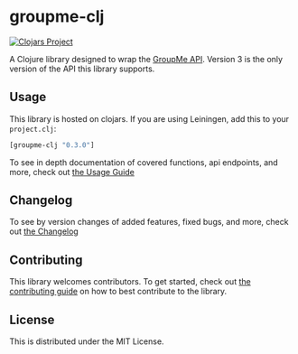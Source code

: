 # groupme-clj
[![Clojars Project](https://img.shields.io/clojars/v/groupme-clj.svg)](https://clojars.org/groupme-clj)

A Clojure library designed to wrap the [GroupMe API](https://dev.groupme.com/docs/v3). Version 3 is the only version of the API this library supports.

## Usage

This library is hosted on clojars. If you are using Leiningen, add this to your `project.clj`:

```clj
[groupme-clj "0.3.0"]
```

To see in depth documentation of covered functions, api endpoints, and more, check out [the Usage Guide](https://github.com/dunn-mat/groupme-clj/blob/master/doc/UsageGuide.md)
    
## Changelog

To see by version changes of added features, fixed bugs, and more, check out [the Changelog](https://github.com/dunn-mat/groupme-clj/blob/master/CHANGELOG.md)

## Contributing

This library welcomes contributors. To get started, check out [the contributing guide](https://github.com/dunn-mat/groupme-clj/blob/master/CONTRIBUTING.md) on how to best contribute to the library.
    
## License

This is distributed under the MIT License.
